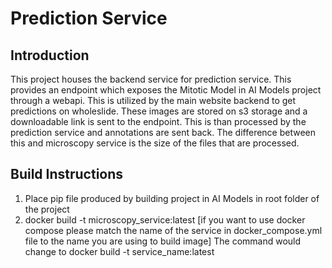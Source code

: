 # Prediction Service

## Introduction
This project houses the backend service for prediction service. This provides an endpoint which exposes the Mitotic Model in AI Models project through a webapi. 
This is utilized by the main website backend to get predictions on wholeslide. These images are stored on s3 storage and a downloadable link is sent to the endpoint. 
This is than processed by the prediction service and annotations are sent back.
The difference between this and microscopy service is the size of the files that are processed.

## Build Instructions
1) Place pip file produced by building project in AI Models in root folder of  the project
2) docker build -t microscopy_service:latest [if you want to use docker compose please match the name of the service in docker_compose.yml file to the name you are using to build image]
The command would change to docker build -t service_name:latest
